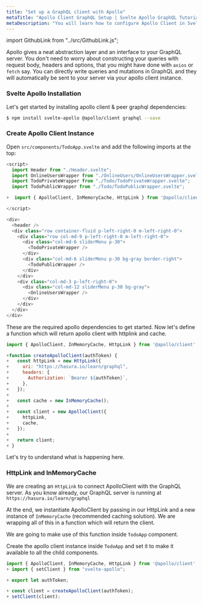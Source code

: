 ```yaml
---
title: "Set up a GraphQL client with Apollo"
metaTitle: "Apollo Client GraphQL Setup | Svelte Apollo GraphQL Tutorial"
metaDescription: "You will learn how to configure Apollo Client in Svelte by installing @apollo/client"
---
```


import GithubLink from "../src/GithubLink.js";

Apollo gives a neat abstraction layer and an interface to your GraphQL server. You don't need to worry about constructing your queries with request body, headers and options, that you might have done with `axios` or `fetch` say. You can directly write queries and mutations in GraphQL and they will automatically be sent to your server via your apollo client instance.

### Svelte Apollo Installation

Let's get started by installing apollo client & peer graphql dependencies:

```bash
$ npm install svelte-apollo @apollo/client graphql --save
```

### Create Apollo Client Instance

Open `src/components/TodoApp.svelte` and add the following imports at the top:

<GithubLink link="https://github.com/hasura/learn-graphql/blob/master/tutorials/frontend/svelte-apollo/app-final/src/components/TodoApp.svelte" text="src/components/TodoApp.svelte" />

```javascript
<script>
  import Header from "./Header.svelte";
  import OnlineUsersWrapper from "./OnlineUsers/OnlineUsersWrapper.svelte";
  import TodoPrivateWrapper from "./Todo/TodoPrivateWrapper.svelte";
  import TodoPublicWrapper from "./Todo/TodoPublicWrapper.svelte";

+  import { ApolloClient, InMemoryCache, HttpLink } from '@apollo/client';

</script>

<div>
  <header />
  <div class="row container-fluid p-left-right-0 m-left-right-0">
    <div class="row col-md-9 p-left-right-0 m-left-right-0">
      <div class="col-md-6 sliderMenu p-30">
        <TodoPrivateWrapper />
      </div>
      <div class="col-md-6 sliderMenu p-30 bg-gray border-right">
        <TodoPublicWrapper />
      </div>
    </div>
    <div class="col-md-3 p-left-right-0">
      <div class="col-md-12 sliderMenu p-30 bg-gray">
        <OnlineUsersWrapper />
      </div>
    </div>
  </div>
</div>
```

These are the required apollo dependencies to get started. Now let's define a function which will return apollo client with httplink and cache.

```javascript
import { ApolloClient, InMemoryCache, HttpLink } from '@apollo/client';

+function createApolloClient(authToken) {
+   const httpLink = new HttpLink({
+     uri: "https://hasura.io/learn/graphql",
+     headers: {
+       Authorization: `Bearer ${authToken}`,
+     },
+   });
+
+   const cache = new InMemoryCache();
+
+   const client = new ApolloClient({
+     httpLink,
+     cache,
+   });
+
+   return client;
+ }
```

Let's try to understand what is happening here.

### HttpLink and InMemoryCache

We are creating an `HttpLink` to connect ApolloClient with the GraphQL server. As you know already, our GraphQL server is running at `https://hasura.io/learn/graphql`

At the end, we instantiate ApolloClient by passing in our HttpLink and a new instance of `InMemoryCache` (recommended caching solution). We are wrapping all of this in a function which will return the client.

We are going to make use of this function inside `TodoApp` component.

Create the apollo client instance inside `TodoApp` and set it to make it available to all the child components.

```javascript
import { ApolloClient, InMemoryCache, HttpLink } from '@apollo/client';
+ import { setClient } from "svelte-apollo";

+ export let authToken;

+ const client = createApolloClient(authToken);
+ setClient(client);
```
